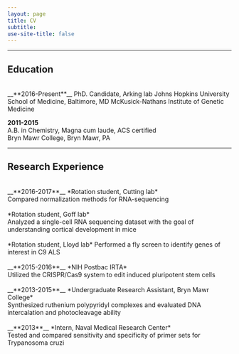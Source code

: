 ```yaml
---
layout: page
title: CV
subtitle: 
use-site-title: false
---
```

------------------------------
## Education ## 
<br>
__**2016-Present**__  
PhD. Candidate, Arking lab   
Johns Hopkins University School of Medicine, Baltimore, MD  
McKusick-Nathans Institute of Genetic Medicine  

__**2011-2015**__  
A.B. in Chemistry, Magna cum laude, ACS certified  
Bryn Mawr College, Bryn Mawr, PA

***
## Research Experience ##
<br>
__**2016-2017**__  
*Rotation student, Cutting lab*
<br>
Compared normalization methods for RNA-sequencing
<br>
<br>
*Rotation student, Goff lab*
<br>
Analyzed a single-cell RNA sequencing dataset with the goal of understanding cortical development in mice
<br>
<br>
*Rotation student, Lloyd lab*
Performed a fly screen to identify genes of interest in C9 ALS
<br>
<br>
__**2015-2016**__  
*NIH Postbac IRTA* 
<br>
Utilized the CRISPR/Cas9 system to edit induced pluripotent stem cells
<br>
<br>
__**2013-2015**__  
*Undergraduate Research Assistant, Bryn Mawr College*
<br>
Synthesized ruthenium polypyridyl complexes and evaluated DNA intercalation and photocleavage ability
<br>
<br>
__**2013**__  
*Intern, Naval Medical Research Center*
<br>
Tested and compared sensitivity and specificity of primer sets for Trypanosoma cruzi  
		

